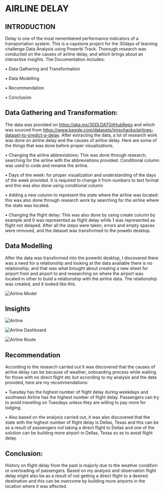 # AIRLINE DELAY
## INTRODUCTION 
 Delay is one of the most remembered performance indicators of a transportation system. This is a capstone project for the 30days of learning challenge Data Analysis using Powerbi Track. Thorough research was conducted on the causes of airline delay, and which brings about an interactive insights. The Documentation includes:
 
 •	Data Gathering and Transformation
 
•	Data Modelling

•	Recommendation 

•	Conclusion 

## Data Gathering and Transformation:

The data was provided on https://aka.ms/30DLDATGitHubRepo and which was sourced from https://www.kaggle.com/datasets/jimschacko/airlines-dataset-to-predict-a-delay. After extracting the data, a lot of research work was done on airline delay and the causes of airline delay. Here are some of the things that was done before proper visualizations.

•	Changing the airline abbreviations: This was done through research, searching for the airline with the abbreviations provided. Conditional column was used to code and rename the airline.

•	Days of the week: for proper visualization and understanding of the days of the week provided. It is required to change it from numbers to text format and this was also done using conditional column

•	Adding a new column to represent the state where the airline was located: this was also done through research work by searching for the airline where the state was located.

•	Changing the flight delay: This was also done by using create column by example and 0 was represented as flight delay while 1 was represented as flight not delayed. 
After all the steps were taken, errors and empty spaces were removed, and the dataset was transformed to the powebi desktop.

## Data Modelling

After the data was transformed into the powerbi desktop, I discovered there was a need for a relationship and looking at the data available there is no relationship, and that was what brought about creating a new sheet for airport from and airport to and researching on where the airport was located in other to build a relationship with the airline data. The relationship was created, and it looked like this.


![Airline Model](https://user-images.githubusercontent.com/106280893/179356274-15f83a7b-0ec5-4da9-ae5d-8665ab5fbd65.png)

## Insights

![Airline](https://user-images.githubusercontent.com/106280893/179356355-0f62c09d-2337-4c45-84e4-0040959d7d82.png)

![Airline Dashboard](https://user-images.githubusercontent.com/106280893/179356405-6eb25b6a-a43f-4993-b89a-3f02667bc8ae.png)

![Airline Route](https://user-images.githubusercontent.com/106280893/179356421-ba2aff92-f074-41ed-871c-f14b62f2aaf4.png)


## Recommendation
According to the research carried out it was discovered that the causes of airline delay can be because of weather, onboarding process while waiting for those with no direct flight etc but according to my analysis and the data provided, here are my recommendations:

•	Tuesday has the highest number of flight delay during weekdays and southwest Airline has the highest number of flight delay. Passengers can try to avoid travelling on Tuesdays unless they are willing to pay more for lodging.

•	Also based on the analysis carried out, it was also discovered that the state with the highest number of flight delay is Dellas, Texas and this can be as a result of passengers not taking a direct flight to Dellas and one of the solution can be building more airport in Dellas, Texas so as to avoid flight delay.


## Conclusion: 

History on flight delay from the past is majorly due to the weather condition or overloading of passengers. Based on my analysis and observation flight delay might also be as a result of not getting a direct flight to a desired destination and this can be overcome by building more airports in the location where it was affected.
